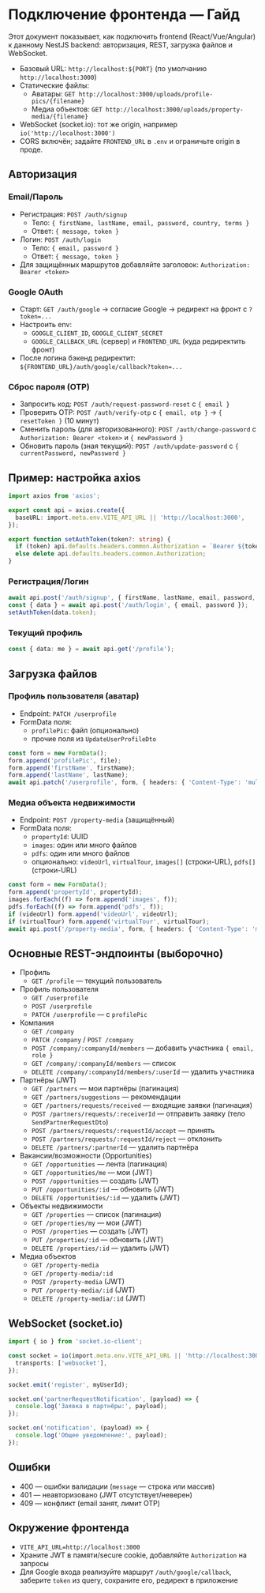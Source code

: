 # Подключение фронтенда — Гайд

Этот документ показывает, как подключить frontend (React/Vue/Angular) к данному NestJS backend: авторизация, REST, загрузка файлов и WebSocket.

- Базовый URL: `http://localhost:${PORT}` (по умолчанию `http://localhost:3000`)
- Статические файлы:
  - Аватары: `GET http://localhost:3000/uploads/profile-pics/{filename}`
  - Медиа объектов: `GET http://localhost:3000/uploads/property-media/{filename}`
- WebSocket (socket.io): тот же origin, например `io('http://localhost:3000')`
- CORS включён; задайте `FRONTEND_URL` в `.env` и ограничьте origin в проде.

## Авторизация

### Email/Пароль
- Регистрация: `POST /auth/signup`
  - Тело: `{ firstName, lastName, email, password, country, terms }`
  - Ответ: `{ message, token }`
- Логин: `POST /auth/login`
  - Тело: `{ email, password }`
  - Ответ: `{ message, token }`
- Для защищённых маршрутов добавляйте заголовок: `Authorization: Bearer <token>`

### Google OAuth
- Старт: `GET /auth/google` → согласие Google → редирект на фронт с `?token=...`
- Настроить env:
  - `GOOGLE_CLIENT_ID`, `GOOGLE_CLIENT_SECRET`
  - `GOOGLE_CALLBACK_URL` (сервер) и `FRONTEND_URL` (куда редиректить фронт)
- После логина бэкенд редиректит: `${FRONTEND_URL}/auth/google/callback?token=...`

### Сброс пароля (OTP)
- Запросить код: `POST /auth/request-password-reset` с `{ email }`
- Проверить OTP: `POST /auth/verify-otp` с `{ email, otp }` → `{ resetToken }` (10 минут)
- Сменить пароль (для авторизованного): `POST /auth/change-password` с `Authorization: Bearer <token>` и `{ newPassword }`
- Обновить пароль (зная текущий): `POST /auth/update-password` с `{ currentPassword, newPassword }`

## Пример: настройка axios
```ts
import axios from 'axios';

export const api = axios.create({
  baseURL: import.meta.env.VITE_API_URL || 'http://localhost:3000',
});

export function setAuthToken(token?: string) {
  if (token) api.defaults.headers.common.Authorization = `Bearer ${token}`;
  else delete api.defaults.headers.common.Authorization;
}
```

### Регистрация/Логин
```ts
await api.post('/auth/signup', { firstName, lastName, email, password, country, terms: true });
const { data } = await api.post('/auth/login', { email, password });
setAuthToken(data.token);
```

### Текущий профиль
```ts
const { data: me } = await api.get('/profile');
```

## Загрузка файлов

### Профиль пользователя (аватар)
- Endpoint: `PATCH /userprofile`
- FormData поля:
  - `profilePic`: файл (опционально)
  - прочие поля из `UpdateUserProfileDto`

```ts
const form = new FormData();
form.append('profilePic', file);
form.append('firstName', firstName);
form.append('lastName', lastName);
await api.patch('/userprofile', form, { headers: { 'Content-Type': 'multipart/form-data' } });
```

### Медиа объекта недвижимости
- Endpoint: `POST /property-media` (защищённый)
- FormData поля:
  - `propertyId`: UUID
  - `images`: один или много файлов
  - `pdfs`: один или много файлов
  - опционально: `videoUrl`, `virtualTour`, `images[]` (строки-URL), `pdfs[]` (строки-URL)

```ts
const form = new FormData();
form.append('propertyId', propertyId);
images.forEach((f) => form.append('images', f));
pdfs.forEach((f) => form.append('pdfs', f));
if (videoUrl) form.append('videoUrl', videoUrl);
if (virtualTour) form.append('virtualTour', virtualTour);
await api.post('/property-media', form, { headers: { 'Content-Type': 'multipart/form-data' } });
```

## Основные REST-эндпоинты (выборочно)
- Профиль
  - `GET /profile` — текущий пользователь
- Профиль пользователя
  - `GET /userprofile`
  - `POST /userprofile`
  - `PATCH /userprofile` — с `profilePic`
- Компания
  - `GET /company`
  - `PATCH /company` / `POST /company`
  - `POST /company/:companyId/members` — добавить участника `{ email, role }`
  - `GET /company/:companyId/members` — список
  - `DELETE /company/:companyId/members/:userId` — удалить участника
- Партнёры (JWT)
  - `GET /partners` — мои партнёры (пагинация)
  - `GET /partners/suggestions` — рекомендации
  - `GET /partners/requests/received` — входящие заявки (пагинация)
  - `POST /partners/requests/:receiverId` — отправить заявку (тело `SendPartnerRequestDto`)
  - `POST /partners/requests/:requestId/accept` — принять
  - `POST /partners/requests/:requestId/reject` — отклонить
  - `DELETE /partners/:partnerId` — удалить партнёра
- Вакансии/возможности (Opportunities)
  - `GET /opportunities` — лента (пагинация)
  - `GET /opportunities/me` — мои (JWT)
  - `POST /opportunities` — создать (JWT)
  - `PUT /opportunities/:id` — обновить (JWT)
  - `DELETE /opportunities/:id` — удалить (JWT)
- Объекты недвижимости
  - `GET /properties` — список (пагинация)
  - `GET /properties/my` — мои (JWT)
  - `POST /properties` — создать (JWT)
  - `PUT /properties/:id` — обновить (JWT)
  - `DELETE /properties/:id` — удалить (JWT)
- Медиа объектов
  - `GET /property-media`
  - `GET /property-media/:id`
  - `POST /property-media` (JWT)
  - `PUT /property-media/:id` (JWT)
  - `DELETE /property-media/:id` (JWT)

## WebSocket (socket.io)
```ts
import { io } from 'socket.io-client';

const socket = io(import.meta.env.VITE_API_URL || 'http://localhost:3000', {
  transports: ['websocket'],
});

socket.emit('register', myUserId);

socket.on('partnerRequestNotification', (payload) => {
  console.log('Заявка в партнёры:', payload);
});

socket.on('notification', (payload) => {
  console.log('Общее уведомление:', payload);
});
```

## Ошибки
- 400 — ошибки валидации (`message` — строка или массив)
- 401 — неавторизовано (JWT отсутствует/неверен)
- 409 — конфликт (email занят, лимит OTP)

## Окружение фронтенда
- `VITE_API_URL=http://localhost:3000`
- Храните JWT в памяти/secure cookie, добавляйте `Authorization` на запросы
- Для Google входа реализуйте маршрут `/auth/google/callback`, заберите `token` из query, сохраните его, редирект в приложение
